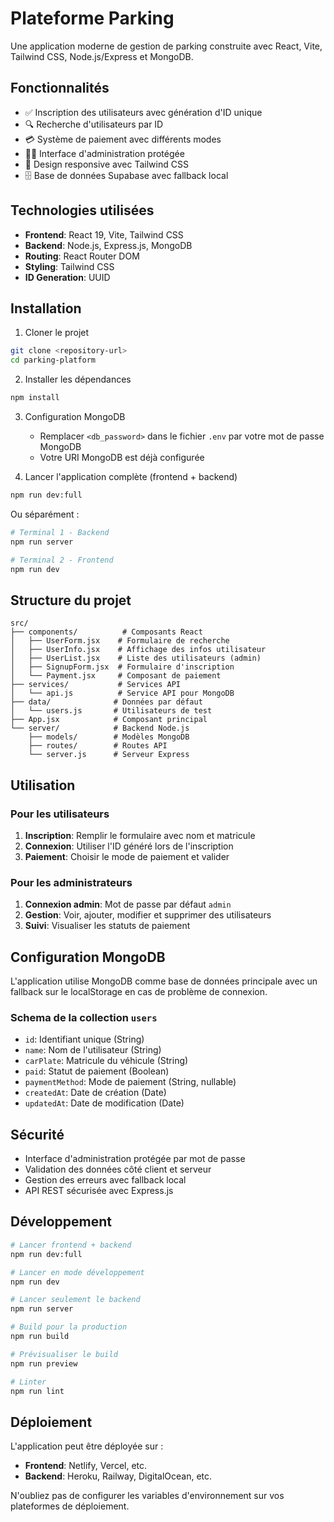 # Plateforme Parking

Une application moderne de gestion de parking construite avec React, Vite, Tailwind CSS, Node.js/Express et MongoDB.
## Fonctionnalités

- ✅ Inscription des utilisateurs avec génération d'ID unique
- 🔍 Recherche d'utilisateurs par ID
- 💳 Système de paiement avec différents modes
- 👨‍💼 Interface d'administration protégée
- 📱 Design responsive avec Tailwind CSS
- 🗄️ Base de données Supabase avec fallback local

## Technologies utilisées

- **Frontend**: React 19, Vite, Tailwind CSS
- **Backend**: Node.js, Express.js, MongoDB
- **Routing**: React Router DOM
- **Styling**: Tailwind CSS
- **ID Generation**: UUID

## Installation

1. Cloner le projet
```bash
git clone <repository-url>
cd parking-platform
```

2. Installer les dépendances
```bash
npm install
```

3. Configuration MongoDB
   - Remplacer `<db_password>` dans le fichier `.env` par votre mot de passe MongoDB
   - Votre URI MongoDB est déjà configurée

4. Lancer l'application complète (frontend + backend)
```bash
npm run dev:full
```

Ou séparément :
```bash
# Terminal 1 - Backend
npm run server

# Terminal 2 - Frontend  
npm run dev
```

## Structure du projet

```
src/
├── components/          # Composants React
│   ├── UserForm.jsx    # Formulaire de recherche
│   ├── UserInfo.jsx    # Affichage des infos utilisateur
│   ├── UserList.jsx    # Liste des utilisateurs (admin)
│   ├── SignupForm.jsx  # Formulaire d'inscription
│   └── Payment.jsx     # Composant de paiement
├── services/           # Services API  
│   └── api.js          # Service API pour MongoDB
├── data/              # Données par défaut
│   └── users.js       # Utilisateurs de test
├── App.jsx            # Composant principal
└── server/            # Backend Node.js
    ├── models/        # Modèles MongoDB
    ├── routes/        # Routes API
    └── server.js      # Serveur Express
```

## Utilisation

### Pour les utilisateurs
1. **Inscription**: Remplir le formulaire avec nom et matricule
2. **Connexion**: Utiliser l'ID généré lors de l'inscription
3. **Paiement**: Choisir le mode de paiement et valider

### Pour les administrateurs
1. **Connexion admin**: Mot de passe par défaut `admin`
2. **Gestion**: Voir, ajouter, modifier et supprimer des utilisateurs
3. **Suivi**: Visualiser les statuts de paiement

## Configuration MongoDB

L'application utilise MongoDB comme base de données principale avec un fallback sur le localStorage en cas de problème de connexion.

### Schema de la collection `users`
- `id`: Identifiant unique (String)
- `name`: Nom de l'utilisateur (String)
- `carPlate`: Matricule du véhicule (String)
- `paid`: Statut de paiement (Boolean)
- `paymentMethod`: Mode de paiement (String, nullable)
- `createdAt`: Date de création (Date)
- `updatedAt`: Date de modification (Date)

## Sécurité

- Interface d'administration protégée par mot de passe
- Validation des données côté client et serveur
- Gestion des erreurs avec fallback local
- API REST sécurisée avec Express.js

## Développement

```bash
# Lancer frontend + backend
npm run dev:full

# Lancer en mode développement
npm run dev

# Lancer seulement le backend
npm run server

# Build pour la production
npm run build

# Prévisualiser le build
npm run preview

# Linter
npm run lint
```

## Déploiement

L'application peut être déployée sur :
- **Frontend**: Netlify, Vercel, etc.
- **Backend**: Heroku, Railway, DigitalOcean, etc.

N'oubliez pas de configurer les variables d'environnement sur vos plateformes de déploiement.
